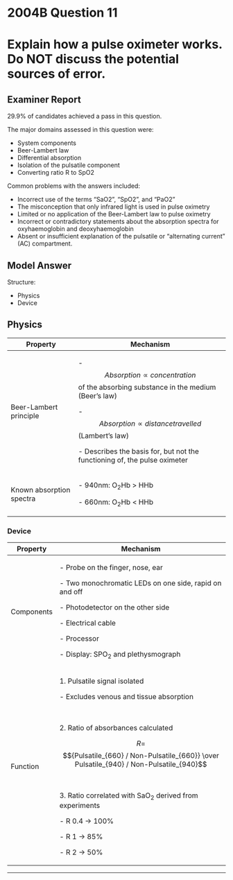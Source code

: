# 2004B Question 11
# Explain how a pulse oximeter works. Do NOT discuss the potential sources of error.


## Examiner Report
29.9% of candidates achieved a pass in this question.


The major domains assessed in this question were:

* System components
* Beer-Lambert law
* Differential absorption
* Isolation of the pulsatile component
* Converting ratio R to SpO2


Common problems with the answers included:

* Incorrect use of the terms “SaO2”, “SpO2”, and “PaO2”
* The misconception that only infrared light is used in pulse oximetry
* Limited or no application of the Beer-Lambert law to pulse oximetry
* Incorrect or contradictory statements about the absorption spectra for oxyhaemoglobin and deoxyhaemoglobin
* Absent or insufficient explanation of the pulsatile or “alternating current” (AC) compartment.


## Model Answer
Structure:

- Physics
- Device


## Physics

|Property|Mechanism|
| -- | -- |
|Beer-Lambert principle|<p>- $$Absorption \propto concentration$$ of the absorbing substance in the medium (Beer’s law)</p><p>- $$Absorption \propto distance travelled$$ (Lambert’s law)</p><p>- Describes the basis for, but not the functioning of, the pulse oximeter</p>|
|Known absorption spectra|<p>- 940nm: O<sub>2</sub>Hb > HHb</p><p>- 660nm: O<sub>2</sub>Hb < HHb</p>|


### Device

|Property|Mechanism|
| -- | -- |
|Components|<p>- Probe on the finger, nose, ear</p><p>- Two monochromatic LEDs on one side, rapid on and off</p><p>- Photodetector on the other side</p><p>- Electrical cable</p><p>- Processor</p><p>- Display: SPO<sub>2</sub> and plethysmograph</p>|
|Function|<p>1. Pulsatile signal isolated</p><p>- Excludes venous and tissue absorption</p><br><p>2. Ratio of absorbances calculated</p><p>$$ R =$$ $${Pulsatile_{660} / Non-Pulsatile_{660}} \over Pulsatile_{940} / Non-Pulsatile_{940}$$</p><br><p>3. Ratio correlated with SaO<sub>2</sub> derived from experiments</p><p>- R 0.4 → 100%</p><p>- R 1 → 85%</p><p>- R 2 → 50%</p>|




--- 

 